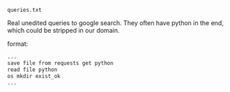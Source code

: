 `queries.txt`

Real unedited queries to google search. They often have python in the end, which could be stripped in our domain.

format:
```txt
...
save file from requests get python
read file python
os mkdir exist_ok
...
```
